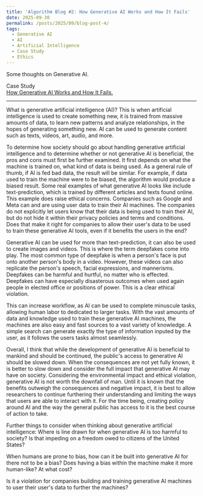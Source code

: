 ```yaml
---
title: 'Algorithm Blog #2: How Generative AI Works and How It Fails'
date: 2025-09-30
permalink: /posts/2025/09/blog-post-4/
tags:
  - Generative AI
  - AI
  - Artificial Intelligence
  - Case Study
  - Ethics
---
```


Some thoughts on Generative AI.

Case Study  
[How Generative AI Works and How It Fails.](https://mit-serc.pubpub.org/pub/f3o5mpn6/release/1?readingCollection=3a6c54f1)

---
What is generative artificial intelligence (AI)? This is when artificial intelligence is used to create something new, it is trained from massive amounts of data, to learn new patterns and analyze relationships, in the hopes of generating something new. AI can be used to generate content such as texts, videos, art, audio, and more.  

To determine how society should go about handling generative artificial intelligence and to determine whether or not generative AI is beneficial, the pros and cons must first be further examined. It first depends on what the machine is trained on, what kind of data is being used. As a general rule of thumb, if AI is fed bad data, the result will be similar. For example, if data used to train the machine were to be biased, the algorithm would produce a biased result. Some real examples of what generative AI looks like include text-prediction, which is trained by different articles and texts found online. This example does raise ethical concerns. Companies such as Google and Meta can and are using user data to train their AI machines. The companies do not explicitly let users know that their data is being used to train their AI, but do not hide it within their privacy policies and terms and conditions. Does that make it right for companies to allow their user's data to be used to train these generative AI tools, even if it benefits the users in the end? 

Generative AI can be used for more than text-prediction, it can also be used to create images and videos. This is where the term deepfakes come into play. The most common type of deepfake is when a person's face is put onto another person's body in a video. However, these videos can also replicate the person's speech, facial expressions, and mannerisms. Deepfakes can be harmful and hurtful, no matter who is effected. Deepfakes can have especially disasterous outcomes when used again people in elected office or positions of power. This is a clear ethical violation. 

This can increase workflow, as AI can be used to complete minuscule tasks, allowing human labor to dedicated to larger tasks. With the vast amounts of data and knowledge used to train these generative AI machines, the machines are also easy and fast sources to a vast variety of knowledge. A simple search can generate exactly the type of information inputed by the user, as it follows the users tasks almost seamlessly. 

Overall, I think that while the development of generative AI is beneficial to mankind and should be continued, the public's access to generative AI should be slowed down. When the consequences are not yet fully known, it is better to slow down and consider the full impact that generative AI may have on society. Considering the environmental impact and ethical violation, generative AI is not worth the downfall of man. Until it is known that the benefits outweigh the consequences and negative impact, it is best to allow researchers to continue furthering their understanding and limiting the ways that users are able to interact with it. For the time being, creating policy around AI and the way the general public has access to it is the best course of action to take. 

Further things to consider when thinking about generative artificial intelligence: 
Where is line drawn for when generative AI is too harmful to society? Is that impeding on a freedom owed to citizens of the United States?

When humans are prone to bias, how can it be built into generative AI for there not to be a bias? Does having a bias within the machine make it more human-like? At what cost? 

Is it a violation for companies building and training generative AI machines to user their user's data to further the machines? 